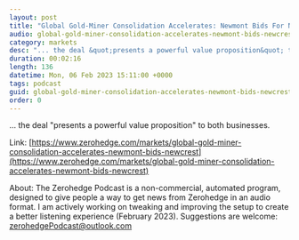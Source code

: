 ```yaml
---
layout: post
title: "Global Gold-Miner Consolidation Accelerates: Newmont Bids For Newcrest"
audio: global-gold-miner-consolidation-accelerates-newmont-bids-newcrest-0
category: markets
desc: "... the deal &quot;presents a powerful value proposition&quot; to both businesses. "
duration: 00:02:16
length: 136
datetime: Mon, 06 Feb 2023 15:11:00 +0000
tags: podcast
guid: global-gold-miner-consolidation-accelerates-newmont-bids-newcrest-0
order: 0
---
```

... the deal &quot;presents a powerful value proposition&quot; to both businesses. 

Link: [https://www.zerohedge.com/markets/global-gold-miner-consolidation-accelerates-newmont-bids-newcrest](https://www.zerohedge.com/markets/global-gold-miner-consolidation-accelerates-newmont-bids-newcrest)

About: The Zerohedge Podcast is a non-commercial, automated program, designed to give people a way to get news from Zerohedge in an audio format.  I am actively working on tweaking and improving the setup to create a better listening experience (February 2023).  Suggestions are welcome: [zerohedgePodcast@outlook.com](mailto:zerohedgePodcast@outlook.com)